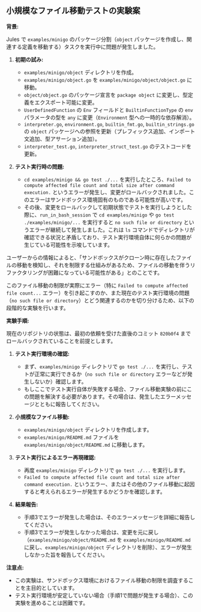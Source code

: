 ## 小規模なファイル移動テストの実験案

**背景:**

Jules で `examples/minigo` のパッケージ分割（`object` パッケージを作成し、関連する定義を移動する）タスクを実行中に問題が発生しました。

1.  **初期の試み:**
    *   `examples/minigo/object` ディレクトリを作成。
    *   `examples/minigo/object.go` を `examples/minigo/object/object.go` に移動。
    *   `object/object.go` のパッケージ宣言を `package object` に変更し、型定義をエクスポート可能に変更。
    *   `UserDefinedFunction` の `Env` フィールドと `BuiltinFunctionType` の `env` パラメータの型を `any` に変更（`Environment` 型への一時的な依存解消）。
    *   `interpreter.go`, `environment.go`, `builtin_fmt.go`, `builtin_strings.go` の `object` パッケージへの参照を更新（プレフィックス追加、インポート文追加、型アサーション追加）。
    *   `interpreter_test.go`, `interpreter_struct_test.go` のテストコードを更新。

2.  **テスト実行時の問題:**
    *   `cd examples/minigo && go test ./...` を実行したところ、`Failed to compute affected file count and total size after command execution.` というエラーが発生し、変更がロールバックされました。このエラーはサンドボックス環境固有のものである可能性が高いです。
    *   その後、変更をロールバックして初期状態でテストを実行しようとした際に、`run_in_bash_session` で `cd examples/minigo` や `go test ./examples/minigo/...` を実行すると `no such file or directory` というエラーが継続して発生しました。これは `ls` コマンドでディレクトリが確認できる状況と矛盾しており、テスト実行環境自体に何らかの問題が生じている可能性を示唆しています。

ユーザーからの情報によると、「サンドボックスがクローン時に存在したファイルの移動を検知し、それを制限する仕組みがあるため、ファイルの移動を伴うリファクタリングが困難になっている可能性がある」とのことです。

このファイル移動の制限が実際にエラー（特に `Failed to compute affected file count...` エラー）を引き起こすのか、また現在のテスト実行環境の問題（`no such file or directory`）とどう関連するのかを切り分けるため、以下の段階的な実験を行います。

**実験手順:**

現在のリポジトリの状態は、最初の依頼を受けた直後のコミット `820b0f4` までロールバックされていることを前提とします。

1.  **テスト実行環境の確認:**
    *   まず、`examples/minigo` ディレクトリで `go test ./...` を実行し、テストが正常に実行できるか（`no such file or directory` エラーなどが発生しないか）確認します。
    *   もしここでテスト実行自体が失敗する場合、ファイル移動実験の前にこの問題を解決する必要があります。その場合は、発生したエラーメッセージとともに報告してください。

2.  **小規模なファイル移動:**
    *   `examples/minigo/object` ディレクトリを作成します。
    *   `examples/minigo/README.md` ファイルを `examples/minigo/object/README.md` に移動します。

3.  **テスト実行によるエラー再現確認:**
    *   再度 `examples/minigo` ディレクトリで `go test ./...` を実行します。
    *   `Failed to compute affected file count and total size after command execution.` というエラー、またはその他のファイル移動に起因すると考えられるエラーが発生するかどうかを確認します。

4.  **結果報告:**
    *   手順3でエラーが発生した場合は、そのエラーメッセージを詳細に報告してください。
    *   手順3でエラーが発生しなかった場合は、変更を元に戻し（`examples/minigo/object/README.md` を `examples/minigo/README.md` に戻し、`examples/minigo/object` ディレクトリを削除）、エラーが発生しなかった旨を報告してください。

**注意点:**

*   この実験は、サンドボックス環境におけるファイル移動の制限を調査することを主目的としています。
*   テスト実行環境が安定していない場合（手順1で問題が発生する場合）、この実験を進めることは困難です。
